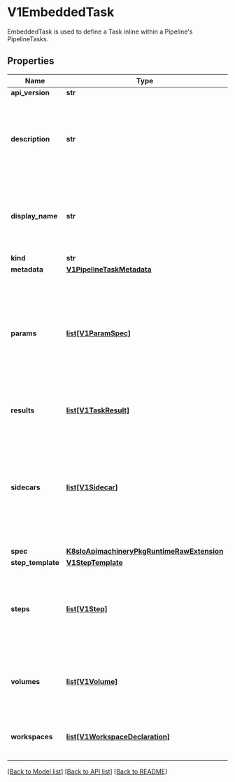 # V1EmbeddedTask

EmbeddedTask is used to define a Task inline within a Pipeline's PipelineTasks.
## Properties
Name | Type | Description | Notes
------------ | ------------- | ------------- | -------------
**api_version** | **str** |  | [optional] 
**description** | **str** | Description is a user-facing description of the task that may be used to populate a UI. | [optional] 
**display_name** | **str** | DisplayName is a user-facing name of the task that may be used to populate a UI. | [optional] 
**kind** | **str** |  | [optional] 
**metadata** | [**V1PipelineTaskMetadata**](V1PipelineTaskMetadata.md) |  | [optional] 
**params** | [**list[V1ParamSpec]**](V1ParamSpec.md) | Params is a list of input parameters required to run the task. Params must be supplied as inputs in TaskRuns unless they declare a default value. | [optional] 
**results** | [**list[V1TaskResult]**](V1TaskResult.md) | Results are values that this Task can output | [optional] 
**sidecars** | [**list[V1Sidecar]**](V1Sidecar.md) | Sidecars are run alongside the Task&#39;s step containers. They begin before the steps start and end after the steps complete. | [optional] 
**spec** | [**K8sIoApimachineryPkgRuntimeRawExtension**](K8sIoApimachineryPkgRuntimeRawExtension.md) |  | [optional] 
**step_template** | [**V1StepTemplate**](V1StepTemplate.md) |  | [optional] 
**steps** | [**list[V1Step]**](V1Step.md) | Steps are the steps of the build; each step is run sequentially with the source mounted into /workspace. | [optional] 
**volumes** | [**list[V1Volume]**](https://github.com/kubernetes-client/python/blob/master/kubernetes/docs/V1Volume.md) | Volumes is a collection of volumes that are available to mount into the steps of the build. | [optional] 
**workspaces** | [**list[V1WorkspaceDeclaration]**](V1WorkspaceDeclaration.md) | Workspaces are the volumes that this Task requires. | [optional] 

[[Back to Model list]](../README.md#documentation-for-models) [[Back to API list]](../README.md#documentation-for-api-endpoints) [[Back to README]](../README.md)


